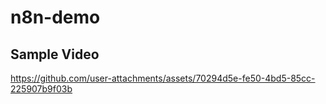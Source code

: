 # n8n-demo

## Sample Video

https://github.com/user-attachments/assets/70294d5e-fe50-4bd5-85cc-225907b9f03b

